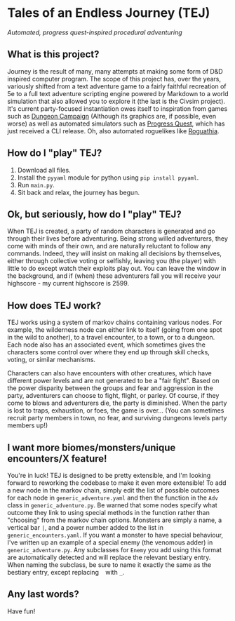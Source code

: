 # Tales of an Endless Journey (TEJ)
_Automated, progress quest-inspired procedural adventuring_

## What is this project?
Journey is the result of many, many attempts at making some form of D&D inspired computer program. The scope of this project has, over the years, variously shifted from a text adventure game to a fairly faithful recreation of 5e to a full text adventure scripting engine powered by Markdown to a world simulation that also allowed you to explore it (the last is the Civsim project). It's current party-focused instantiation  owes itself to inspiration from games such as [Dungeon Campaign](https://www.mobygames.com/game/dungeon-campaign) (Although its graphics are, if possible, even worse) as well as automated simulators such as [Progress Quest](http://progressquest.com/), which has just received a CLI release. Oh, also automated roguelikes like [Roguathia](https://seiyria.com/Roguathia/).

## How do I "play" TEJ?
1. Download all files.
2. Install the `pyyaml` module for python using `pip install pyyaml`.
3. Run `main.py`.
4. Sit back and relax, the journey has begun.

## Ok, but seriously, how do I "play" TEJ?
When TEJ is created, a party of random characters is generated and go through their lives before adventuring. Being strong willed adventurers, they come with minds of their own, and are naturally reluctant to follow any commands. Indeed, they will insist on making all decisions by themselves, either through collective voting or selfishly, leaving you (the player) with little to do except watch their exploits play out. You can leave the window in the background, and if (when) these adventurers fall you will receive your highscore - my current highscore is 2599.

## How does TEJ work?
TEJ works using a system of markov chains containing various nodes. For example, the wilderness node can either link to itself (going from one spot in the wild to another), to a travel encounter, to a town, or to a dungeon. Each node also has an associated event, which sometimes gives the characters some control over where they end up through skill checks, voting, or similar mechanisms.

Characters can also have encounters with other creatures, which have different power levels and are not generated to be a "fair fight". Based on the power disparity between the groups and fear and aggression in the party, adventurers can choose to fight, flight, or parley. Of course, if they come to blows and adventurers die, the party is diminished. When the party is lost to traps, exhaustion, or foes, the game is over... (You can sometimes recruit party members in town, no fear, and surviving dungeons levels party members up!)

## I want more biomes/monsters/unique encounters/X feature!
You're in luck! TEJ is designed to be pretty extensible, and I'm looking forward to reworking the codebase to make it even more extensible! To add a new node in the markov chain, simply edit the list of possible outcomes for each node in `generic_adventure.yaml` and then the function in the `Adv` class in `generic_adventure.py`. Be warned that some nodes specify what outcome they link to using special methods in the function rather than "choosing" from the markov chain options. Monsters are simply a name, a vertical bar `|`, and a power number added to the list in `generic_encounters.yaml`. If you want a monster to have special behaviour, I've written up an example of a special enemy (the venomous adder) in `generic_adventure.py`. Any subclasses for `Enemy` you add using this format are automatically detected and will replace the relevant bestiary entry. When naming the subclass, be sure to name it exactly the same as the bestiary entry, except replacing ` ` with `_`.

## Any last words?
Have fun!
